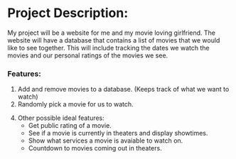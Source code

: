 # Project Description:
My project will be a website for me and my movie loving girlfriend. The website will have a database that contains a list of movies that we would like to see together. This will include tracking the dates we watch the movies and our personal ratings of the movies we see.

### Features:
1. Add and remove movies to a database. (Keeps track of what we want to watch)
2. Randomly pick a movie for us to watch.
<!-- 3. Give each movie a personal rating. -->
4. Other possible ideal features:
   - Get public rating of a movie.
   - See if a movie is currently in theaters and display showtimes.
   - Show what services a movie is avaiable to watch on.
   - Countdown to movies coming out in theaters.
   
   